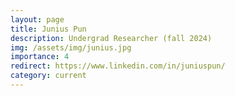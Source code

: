 ```yaml
---
layout: page
title: Junius Pun
description: Undergrad Researcher (fall 2024)
img: /assets/img/junius.jpg
importance: 4
redirect: https://www.linkedin.com/in/juniuspun/
category: current
---
```

